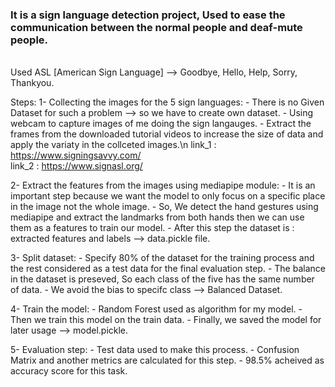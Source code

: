 <h3> It is a sign language detection project, Used to ease the communication between the normal people and deaf-mute people.</h3><br>
Used ASL [American Sign Language] --> Goodbye, Hello, Help, Sorry, Thankyou.

Steps: 
  1- Collecting the images for the 5 sign languages:
    - There is no Given Dataset for such a problem --> so we have to create own dataset.
    - Using webcam to capture images of me doing the sign langauges.
    - Extract the frames from the downloaded tutorial videos to increase the size of data and apply the variaty in the collceted images.\n
        link_1 : https://www.signingsavvy.com/   
        link_2 : https://www.signasl.org/
  
  2- Extract the features from the images using mediapipe module:
    - It is an important step because we want the model to only focus on a specific place in the image not the whole image.
    - So, We detect the hand gestures using mediapipe and extract the landmarks from both hands then we can use them as a features to train our model.
    - After this step the dataset is : extracted features and labels --> data.pickle file.

  3- Split dataset:
    - Specify 80% of the dataset for the training process and the rest considered as a test data for the final evaluation step.
    - The balance in the dataset is preseved, So each class of the five has the same number of data.
    - We avoid the bias to specifc class --> Balanced Dataset.

  4- Train the model:
    - Random Forest used as algorithm for my model.
    - Then we train this model on the train data.
    - Finally, we saved the model for later usage --> model.pickle.

  5- Evaluation step:
    - Test data used to make this process.
    - Confusion Matrix and another metrics are calculated for this step.
    - 98.5% acheived as accuracy score for this task.

  
